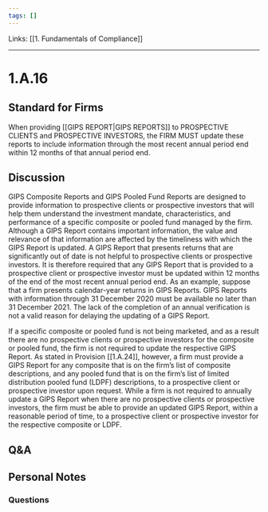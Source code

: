 ```yaml
---
tags: []
---
```

Links: [[1. Fundamentals of Compliance]]
___
# 1.A.16
## Standard for Firms
When providing [[GIPS REPORT|GIPS REPORTS]] to PROSPECTIVE CLIENTS and PROSPECTIVE INVESTORS, the FIRM MUST update these reports to include information through the most recent annual period end within 12 months of that annual period end.
## Discussion
GIPS Composite Reports and GIPS Pooled Fund Reports are designed to provide information to prospective clients or prospective investors that will help them understand the investment mandate, characteristics, and performance of a specific composite or pooled fund managed by the firm. Although a GIPS Report contains important information, the value and relevance of that information are affected by the timeliness with which the GIPS Report is updated. A GIPS Report that presents returns that are significantly out of date is not helpful to prospective clients or prospective investors. It is therefore required that any GIPS Report that is provided to a prospective client or prospective investor must be updated within 12 months of the end of the most recent annual period end. As an example, suppose that a firm presents calendar-year returns in GIPS Reports. GIPS Reports with information through 31 December 2020 must be available no later than 31 December 2021. The lack of the completion of an annual verification is not a valid reason for delaying the updating of a GIPS Report.

If a specific composite or pooled fund is not being marketed, and as a result there are no prospective clients or prospective investors for the composite or pooled fund, the firm is not required to update the respective GIPS Report. As stated in Provision [[1.A.24]], however, a firm must provide a GIPS Report for any composite that is on the firm’s list of composite descriptions, and any pooled fund that is on the firm’s list of limited distribution pooled fund (LDPF) descriptions, to a prospective client or prospective investor upon request. While a firm is not required to annually update a GIPS Report when there are no prospective clients or prospective investors, the firm must be able to provide an updated GIPS Report, within a reasonable period of time, to a prospective client or prospective investor for the respective composite or LDPF.
## Q&A

## Personal Notes

### Questions